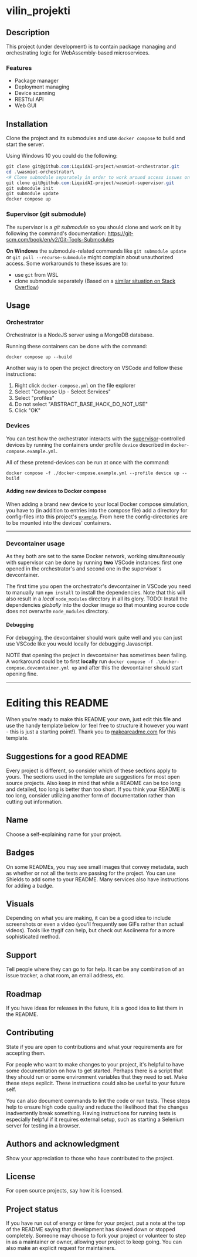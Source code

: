 # vilin_projekti

## Description
This project (under development) is to contain package managing and
orchestrating logic for WebAssembly-based microservices.

### Features
- Package manager
- Deployment managing
- Device scanning
- RESTful API
- Web GUI

## Installation
Clone the project and its submodules and use `docker compose` to build and start the server.

Using Windows 10 you could do the following:
```powershell
git clone git@github.com:LiquidAI-project/wasmiot-orchestrator.git
cd .\wasmiot-orchestrator\
<# Clone submodule separately in order to work around access issues on Windows. #>
git clone git@github.com:LiquidAI-project/wasmiot-supervisor.git
git submodule init
git submodule update
docker compose up
```

### Supervisor (git submodule)
The supervisor is a _git submodule_ so you should clone and work on it
by following the command's documentation:
https://git-scm.com/book/en/v2/Git-Tools-Submodules

__On Windows__ the submodule-related commands like `git submodule update` or
`git pull --recurse-submodule` might complain about unauthorized access. Some
workarounds to these issues are to:
- use `git` from WSL
- clone submodule separately (Based on a [similar situation on Stack
  Overflow](https://stackoverflow.com/questions/60850933/git-submodule-update-permission-denied))

## Usage

### Orchestrator
Orchestrator is a NodeJS server using a MongoDB database.

Running these containers can be done with the command:
```
docker compose up --build
```

Another way is to open the project directory on VSCode and follow these instructions:
1. Right click `docker-compose.yml` on the file explorer
2. Select "Compose Up - Select Services"
3. Select "profiles"
4. Do not select "ABSTRACT_BASE_HACK_DO_NOT_USE"
5. Click "OK"

### Devices
You can test how the orchestrator interacts with the
[supervisor](/wasmiot-supervisor)-controlled devices by running the
containers under profile `device` described in `docker-compose.example.yml`.

All of these pretend-devices can be run at once with the command:
```
docker compose -f ./docker-compose.example.yml --profile device up --build
```

#### Adding new devices to Docker compose
When adding a brand new device to your local Docker compose simulation, you have
to (in addition to entries into the compose file) add a directory for
config-files into this project's [`example`](/example). From here the
config-directories are to be mounted into the devices' containers.

---

### Devcontainer usage

As they both are set to the same Docker network, working simultaneously with
supervisor can be done by running __two__ VSCode instances: first one opened in
the orchestrator's and second one in the supervisor's devcontainer.

The first time you open the orchestrator's devcontainer in VSCode you need to
manually run
 `npm install` to install the dependencies. Note that this will
also result in a
_local_ `node_modules` directory in all its glory.
TODO: Install the dependencies _globally_ into the docker image so that mounting
source code does not overwrite `node_modules` directory.

#### Debugging
For debugging, the devcontainer should work quite well and you can just use
VSCode like you would locally for debugging Javascript.

NOTE that opening the project in devcontainer has sometimes been failing. A
workaround could be to first __locally__ run `docker compose -f .\docker-compose.devcontainer.yml up`
and after this the devcontainer should start opening fine.

***

# Editing this README

When you're ready to make this README your own, just edit this file and use the handy template below (or feel free to structure it however you want - this is just a starting point!).  Thank you to [makeareadme.com](https://www.makeareadme.com/) for this template.

## Suggestions for a good README
Every project is different, so consider which of these sections apply to yours. The sections used in the template are suggestions for most open source projects. Also keep in mind that while a README can be too long and detailed, too long is better than too short. If you think your README is too long, consider utilizing another form of documentation rather than cutting out information.

## Name
Choose a self-explaining name for your project.

## Badges
On some READMEs, you may see small images that convey metadata, such as whether or not all the tests are passing for the project. You can use Shields to add some to your README. Many services also have instructions for adding a badge.

## Visuals
Depending on what you are making, it can be a good idea to include screenshots or even a video (you'll frequently see GIFs rather than actual videos). Tools like ttygif can help, but check out Asciinema for a more sophisticated method.

## Support
Tell people where they can go to for help. It can be any combination of an issue tracker, a chat room, an email address, etc.

## Roadmap
If you have ideas for releases in the future, it is a good idea to list them in the README.

## Contributing
State if you are open to contributions and what your requirements are for accepting them.

For people who want to make changes to your project, it's helpful to have some documentation on how to get started. Perhaps there is a script that they should run or some environment variables that they need to set. Make these steps explicit. These instructions could also be useful to your future self.

You can also document commands to lint the code or run tests. These steps help to ensure high code quality and reduce the likelihood that the changes inadvertently break something. Having instructions for running tests is especially helpful if it requires external setup, such as starting a Selenium server for testing in a browser.

## Authors and acknowledgment
Show your appreciation to those who have contributed to the project.

## License
For open source projects, say how it is licensed.

## Project status
If you have run out of energy or time for your project, put a note at the top of the README saying that development has slowed down or stopped completely. Someone may choose to fork your project or volunteer to step in as a maintainer or owner, allowing your project to keep going. You can also make an explicit request for maintainers.
